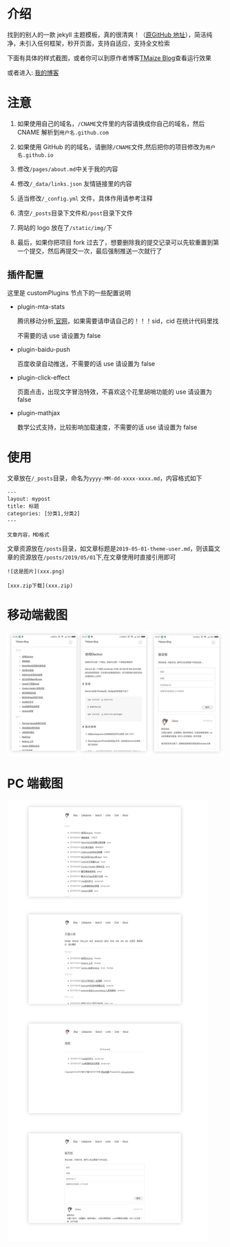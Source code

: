 # 介绍

找到的别人的一款 jekyll 主题模板，真的很清爽！（[原GitHub 地址](https://github.com/TMaize/tmaize-blog)），简洁纯净，未引入任何框架，秒开页面，支持自适应，支持全文检索

下面有具体的样式截图，或者你可以到原作者博客[TMaize Blog](http://blog.tmaize.net/)查看运行效果

或者进入: [我的博客](**zhyjc6.github.io**)



# 注意

1. 如果使用自己的域名，`/CNAME`文件里的内容请换成你自己的域名，然后 CNAME 解析到`用户名.github.com`

2. 如果使用 GitHub 的的域名，请删除`/CNAME`文件,然后把你的项目修改为`用户名.github.io`

3. 修改`/pages/about.md`中关于我的内容

4. 修改`/_data/links.json` 友情链接里的内容

5. 适当修改`/_config.yml` 文件，具体作用请参考注释

6. 清空`/_posts`目录下文件和`/post`目录下文件

7. 网站的 logo 放在了`/static/img/`下

8. 最后，如果你把项目 fork 过去了，想要删除我的提交记录可以先软重置到第一个提交，然后再提交一次，最后强制推送一次就行了

## 插件配置

这里是 customPlugins 节点下的一些配置说明

- plugin-mta-stats

  腾讯移动分析,[官网](https://mta.qq.com)，如果需要请申请自己的！！！sid，cid 在统计代码里找

  不需要的话 use 请设置为 false

- plugin-baidu-push

  百度收录自动推送，不需要的话 use 请设置为 false

- plugin-click-effect

  页面点击，出现文字冒泡特效，不喜欢这个花里胡哨功能的 use 请设置为 false

- plugin-mathjax

  数学公式支持，比较影响加载速度，不需要的话 use 请设置为 false

# 使用

文章放在`/_posts`目录，命名为`yyyy-MM-dd-xxxx-xxxx.md`，内容格式如下

```
---
layout: mypost
title: 标题
categories: [分类1,分类2]
---

文章内容，MD格式
```

文章资源放在`/posts`目录，如文章标题是`2019-05-01-theme-user.md`，则该篇文章的资源放在`/posts/2019/05/01`下,在文章使用时直接引用即可

```
![这是图片](xxx.png)

[xxx.zip下载](xxx.zip)
```

# 移动端截图

![mobile](static/readme/mobile.jpg)

# PC 端截图

![pc](static/readme/pc.jpg)
